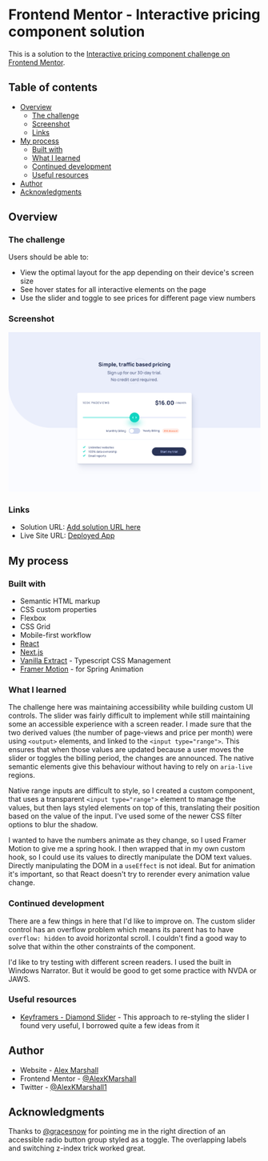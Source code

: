 # Frontend Mentor - Interactive pricing component solution

This is a solution to the [Interactive pricing component challenge on Frontend Mentor](https://www.frontendmentor.io/challenges/interactive-pricing-component-t0m8PIyY8).

## Table of contents

- [Overview](#overview)
  - [The challenge](#the-challenge)
  - [Screenshot](#screenshot)
  - [Links](#links)
- [My process](#my-process)
  - [Built with](#built-with)
  - [What I learned](#what-i-learned)
  - [Continued development](#continued-development)
  - [Useful resources](#useful-resources)
- [Author](#author)
- [Acknowledgments](#acknowledgments)

## Overview

### The challenge

Users should be able to:

- View the optimal layout for the app depending on their device's screen size
- See hover states for all interactive elements on the page
- Use the slider and toggle to see prices for different page view numbers

### Screenshot

![Screenshot of app showing interactive pricing form](./screenshot.png)

### Links

- Solution URL: [Add solution URL here](https://your-solution-url.com)
- Live Site URL: [Deployed App](https://interactive-pricing-component-pied.vercel.app/)

## My process

### Built with

- Semantic HTML markup
- CSS custom properties
- Flexbox
- CSS Grid
- Mobile-first workflow
- [React](https://reactjs.org/)
- [Next.js](https://nextjs.org/)
- [Vanilla Extract](https://styled-components.com/) - Typescript CSS Management
- [Framer Motion](https://www.framer.com/motion/) - for Spring Animation

### What I learned

The challenge here was maintaining accessibility while building custom UI controls. The slider was fairly difficult to implement while still maintaining some an accessible experience with a screen reader.
I made sure that the two derived values (the number of page-views and price per month) were using `<output>` elements, and linked to the `<input type="range">`. This ensures that when those values are updated because a user moves the slider or toggles the billing period, the changes are announced. The native semantic elements give this behaviour without having to rely on `aria-live` regions.

Native range inputs are difficult to style, so I created a custom component, that uses a transparent `<input type="range">` element to manage the values, but then lays styled elements on top of this, translating their position based on the value of the input. I've used some of the newer CSS filter options to blur the shadow.

I wanted to have the numbers animate as they change, so I used Framer Motion to give me a spring hook. I then wrapped that in my own custom hook, so I could use its values to directly manipulate the DOM text values. Directly manipulating the DOM in a `useEffect` is not ideal. But for animation it's important, so that React doesn't try to rerender every animation value change.

### Continued development

There are a few things in here that I'd like to improve on. The custom slider control has an overflow problem which means its parent has to have `overflow: hidden` to avoid horizontal scroll. I couldn't find a good way to solve that within the other constraints of the component.

I'd like to try testing with different screen readers. I used the built in Windows Narrator. But it would be good to get some practice with NVDA or JAWS.

### Useful resources

- [Keyframers - Diamond Slider](https://www.youtube.com/watch?v=CGfmYWfNbdA&t=1439s) - This approach to re-styling the slider I found very useful, I borrowed quite a few ideas from it

## Author

- Website - [Alex Marshall](https://github.com/AlexKMarshall)
- Frontend Mentor - [@AlexKMarshall](https://www.frontendmentor.io/profile/AlexKMarshall)
- Twitter - [@AlexKMarshall1](https://twitter.com/alexkmarshall1)

## Acknowledgments

Thanks to [@gracesnow](https://github.com/grace-snow) for pointing me in the right direction of an accessible radio button group styled as a toggle. The overlapping labels and switching z-index trick worked great.
